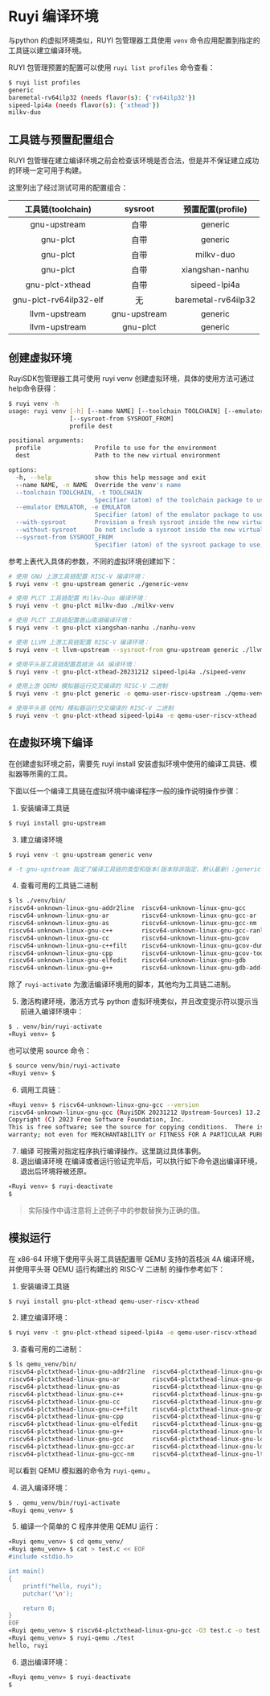 # Ruyi 编译环境

与python 的虚拟环境类似，RUYI 包管理器工具使用 ``venv`` 命令应用配置到指定的工具链以建立编译环境。

RUYI 包管理预置的配置可以使用 ``ruyi list profiles`` 命令查看：

```bash
$ ruyi list profiles
generic
baremetal-rv64ilp32 (needs flavor(s): {'rv64ilp32'})
sipeed-lpi4a (needs flavor(s): {'xthead'})
milkv-duo
```

## 工具链与预置配置组合

RUYI 包管理在建立编译环境之前会检查该环境是否合法，但是并不保证建立成功的环境一定可用于构建。

这里列出了经过测试可用的配置组合：

|   工具链(toolchain)   |   sysroot   |  预置配置(profile)  |
| :--------------------: | :----------: | :-----------------: |
|      gnu-upstream      |     自带     |       generic       |
|        gnu-plct        |     自带     |       generic       |
|        gnu-plct        |     自带     |      milkv-duo      |
|        gnu-plct        |     自带     |   xiangshan-nanhu   |
|    gnu-plct-xthead    |     自带     |    sipeed-lpi4a    |
| gnu-plct-rv64ilp32-elf |      无      | baremetal-rv64ilp32 |
|     llvm-upstream     | gnu-upstream |       generic       |
|     llvm-upstream     |   gnu-plct   |       generic       |

## 创建虚拟环境

RuyiSDK包管理器工具可使用 ruyi venv 创建虚拟环境，具体的使用方法可通过help命令获得：

```bash
$ ruyi venv -h
usage: ruyi venv [-h] [--name NAME] [--toolchain TOOLCHAIN] [--emulator EMULATOR] [--with-sysroot] [--without-sysroot]
                 [--sysroot-from SYSROOT_FROM]
                 profile dest

positional arguments:
  profile               Profile to use for the environment
  dest                  Path to the new virtual environment

options:
  -h, --help            show this help message and exit
  --name NAME, -n NAME  Override the venv's name
  --toolchain TOOLCHAIN, -t TOOLCHAIN
                        Specifier (atom) of the toolchain package to use
  --emulator EMULATOR, -e EMULATOR
                        Specifier (atom) of the emulator package to use
  --with-sysroot        Provision a fresh sysroot inside the new virtual environment (default)
  --without-sysroot     Do not include a sysroot inside the new virtual environment
  --sysroot-from SYSROOT_FROM
                        Specifier (atom) of the sysroot package to use, in favor of the toolchain-included one if applicable

```

参考上表代入具体的参数，不同的虚拟环境创建如下：

```bash
# 使用 GNU 上游工具链配置 RISC-V 编译环境：
$ ruyi venv -t gnu-upstream generic ./generic-venv

# 使用 PLCT 工具链配置 Milkv-Duo 编译环境：
$ ruyi venv -t gnu-plct milkv-duo ./milkv-venv

# 使用 PLCT 工具链配置香山南湖编译环境：
$ ruyi venv -t gnu-plct xiangshan-nanhu ./nanhu-venv

# 使用 LLVM 上游工具链配置 RISC-V 编译环境：
$ ruyi venv -t llvm-upstream --sysroot-from gnu-upstream generic ./llvm-venv

# 使用平头哥工具链配置荔枝派 4A 编译环境：
$ ruyi venv -t gnu-plct-xthead-20231212 sipeed-lpi4a ./sipeed-venv

# 使用上游 QEMU 模拟器运行交叉编译的 RISC-V 二进制
$ ruyi venv -t gnu-plct generic -e qemu-user-riscv-upstream ./qemu-venv

# 使用平头哥 QEMU 模拟器运行交叉编译的 RISC-V 二进制
$ ruyi venv -t gnu-plct-xthead sipeed-lpi4a -e qemu-user-riscv-xthead ./xthead-qemu-venv
```

## 在虚拟环境下编译

在创建虚拟环境之前，需要先 ruyi install 安装虚拟环境中使用的编译工具链、模拟器等所需的工具。

下面以任一个编译工具链在虚拟环境中编译程序一般的操作说明操作步骤：

1. 安装编译工具链

```bash
$ ruyi install gnu-upstream 
```

3. 建立编译环境

```bash
$ ruyi venv -t gnu-upstream generic venv

# -t gnu-upstream 指定了编译工具链的类型和版本(版本除非指定，默认最新)；generic 表示 generic 类型的 profile；venv是自定义的虚拟环境名(相对路径目录名)

```

4. 查看可用的工具链二进制

```bash
$ ls ./venv/bin/
riscv64-unknown-linux-gnu-addr2line  riscv64-unknown-linux-gnu-gcc            riscv64-unknown-linux-gnu-gfortran  riscv64-unknown-linux-gnu-ranlib
riscv64-unknown-linux-gnu-ar         riscv64-unknown-linux-gnu-gcc-ar         riscv64-unknown-linux-gnu-gprof     riscv64-unknown-linux-gnu-readelf
riscv64-unknown-linux-gnu-as         riscv64-unknown-linux-gnu-gcc-nm         riscv64-unknown-linux-gnu-ld        riscv64-unknown-linux-gnu-size
riscv64-unknown-linux-gnu-c++        riscv64-unknown-linux-gnu-gcc-ranlib     riscv64-unknown-linux-gnu-ld.bfd    riscv64-unknown-linux-gnu-strings
riscv64-unknown-linux-gnu-cc         riscv64-unknown-linux-gnu-gcov           riscv64-unknown-linux-gnu-ldd       riscv64-unknown-linux-gnu-strip
riscv64-unknown-linux-gnu-c++filt    riscv64-unknown-linux-gnu-gcov-dump      riscv64-unknown-linux-gnu-lto-dump  ruyi-activate
riscv64-unknown-linux-gnu-cpp        riscv64-unknown-linux-gnu-gcov-tool      riscv64-unknown-linux-gnu-nm
riscv64-unknown-linux-gnu-elfedit    riscv64-unknown-linux-gnu-gdb            riscv64-unknown-linux-gnu-objcopy
riscv64-unknown-linux-gnu-g++        riscv64-unknown-linux-gnu-gdb-add-index  riscv64-unknown-linux-gnu-objdump
```

除了 ``ruyi-activate`` 为激活编译环境用的脚本，其他均为工具链二进制。

5. 激活构建环境，激活方式与 python 虚拟环境类似，并且改变提示符以提示当前进入编译环境中：

```bash
$ . venv/bin/ruyi-activate
«Ruyi venv» $
```

也可以使用 source 命令：

```bash
$ source venv/bin/ruyi-activate
«Ruyi venv» $
```

6. 调用工具链：

```bash
«Ruyi venv» $ riscv64-unknown-linux-gnu-gcc --version
riscv64-unknown-linux-gnu-gcc (RuyiSDK 20231212 Upstream-Sources) 13.2.0
Copyright (C) 2023 Free Software Foundation, Inc.
This is free software; see the source for copying conditions.  There is NO
warranty; not even for MERCHANTABILITY or FITNESS FOR A PARTICULAR PURPOSE.

```

7. 编译
   可按需对指定程序执行编译操作。这里跳过具体事例。
8. 退出编译环境
   在编译或者运行验证完毕后，可以执行如下命令退出编译环境，退出后环境将被还原。

```bash
«Ruyi venv» $ ruyi-deactivate
$
```

> 实际操作中请注意将上述例子中的参数替换为正确的值。

## 模拟运行

在 x86-64 环境下使用平头哥工具链配置带 QEMU 支持的荔枝派 4A 编译环境，并使用平头哥 QEMU 运行构建出的 RISC-V 二进制 的操作参考如下：

1. 安装编译工具链

```bash
$ ruyi install gnu-plct-xthead qemu-user-riscv-xthead
```

2. 建立编译环境：

```bash
$ ruyi venv -t gnu-plct-xthead sipeed-lpi4a -e qemu-user-riscv-xthead ./qemu_venv

```

3. 查看可用的二进制：

```bash
$ ls qemu_venv/bin/
riscv64-plctxthead-linux-gnu-addr2line  riscv64-plctxthead-linux-gnu-gcc-ranlib     riscv64-plctxthead-linux-gnu-nm
riscv64-plctxthead-linux-gnu-ar         riscv64-plctxthead-linux-gnu-gcov           riscv64-plctxthead-linux-gnu-objcopy
riscv64-plctxthead-linux-gnu-as         riscv64-plctxthead-linux-gnu-gcov-dump      riscv64-plctxthead-linux-gnu-objdump
riscv64-plctxthead-linux-gnu-c++        riscv64-plctxthead-linux-gnu-gcov-tool      riscv64-plctxthead-linux-gnu-ranlib
riscv64-plctxthead-linux-gnu-cc         riscv64-plctxthead-linux-gnu-gdb            riscv64-plctxthead-linux-gnu-readelf
riscv64-plctxthead-linux-gnu-c++filt    riscv64-plctxthead-linux-gnu-gdb-add-index  riscv64-plctxthead-linux-gnu-size
riscv64-plctxthead-linux-gnu-cpp        riscv64-plctxthead-linux-gnu-gfortran       riscv64-plctxthead-linux-gnu-strings
riscv64-plctxthead-linux-gnu-elfedit    riscv64-plctxthead-linux-gnu-gprof          riscv64-plctxthead-linux-gnu-strip
riscv64-plctxthead-linux-gnu-g++        riscv64-plctxthead-linux-gnu-ld             ruyi-activate
riscv64-plctxthead-linux-gnu-gcc        riscv64-plctxthead-linux-gnu-ld.bfd         ruyi-qemu
riscv64-plctxthead-linux-gnu-gcc-ar     riscv64-plctxthead-linux-gnu-ldd
riscv64-plctxthead-linux-gnu-gcc-nm     riscv64-plctxthead-linux-gnu-lto-dump
```

可以看到 QEMU 模拟器的命令为 ``ruyi-qemu`` 。

4. 进入编译环境：

```bash
$ . qemu_venv/bin/ruyi-activate
«Ruyi qemu_venv» $
```

5. 编译一个简单的 C 程序并使用 QEMU 运行：

```bash
«Ruyi qemu_venv» $ cd qemu_venv/
«Ruyi qemu_venv» $ cat > test.c << EOF
#include <stdio.h>

int main()
{
    printf("hello, ruyi");
    putchar('\n');

    return 0;
}
EOF
«Ruyi qemu_venv» $ riscv64-plctxthead-linux-gnu-gcc -O3 test.c -o test
«Ruyi qemu_venv» $ ruyi-qemu ./test
hello, ruyi
```

6. 退出编译环境：

```bash
«Ruyi qemu_venv» $ ruyi-deactivate
$
```

